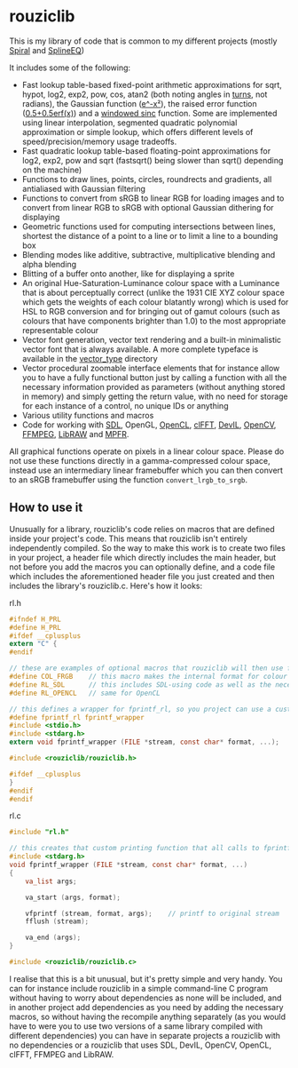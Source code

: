 rouziclib
=========

This is my library of code that is common to my different projects (mostly [Spiral](http://photosounder.com/spiral/) and [SplineEQ](http://photosounder.com/splineeq/))

It includes some of the following:
- Fast lookup table-based fixed-point arithmetic approximations for sqrt, hypot, log2, exp2, pow, cos, atan2 (both noting angles in [turns](http://en.wikipedia.org/wiki/Turn_(geometry)), not radians), the Gaussian function ([e^-x²](http://www.wolframalpha.com/input/?i=e%5E-x%C2%B2)), the raised error function ([0.5+0.5erf(x)](http://www.wolframalpha.com/input/?i=0.5%2B0.5erf(x))) and a [windowed sinc](http://www.wolframalpha.com/input/?i=plot+sin%28pi*x%29%2F%28pi*x%29+*+%280.42+-+0.5*cos%282.*pi*%28x*0.25%2B0.5%29%29+%2B+0.08*cos%284.*pi*%28x*0.25%2B0.5%29%29%29%2C+x%3D-2+to+2) function. Some are implemented using linear interpolation, segmented quadratic polynomial approximation or simple lookup, which offers different levels of speed/precision/memory usage tradeoffs.
- Fast quadratic lookup table-based floating-point approximations for log2, exp2, pow and sqrt (fastsqrt() being slower than sqrt() depending on the machine)
- Functions to draw lines, points, circles, roundrects and gradients, all antialiased with Gaussian filtering
- Functions to convert from sRGB to linear RGB for loading images and to convert from linear RGB to sRGB with optional Gaussian dithering for displaying
- Geometric functions used for computing intersections between lines, shortest the distance of a point to a line or to limit a line to a bounding box
- Blending modes like additive, subtractive, multiplicative blending and alpha blending
- Blitting of a buffer onto another, like for displaying a sprite
- An original Hue-Saturation-Luminance colour space with a Luminance that is about perceptually correct (unlike the 1931 CIE XYZ colour space which gets the weights of each colour blatantly wrong) which is used for HSL to RGB conversion and for bringing out of gamut colours (such as colours that have components brighter than 1.0) to the most appropriate representable colour
- Vector font generation, vector text rendering and a built-in minimalistic vector font that is always available. A more complete typeface is available in the [vector_type](https://github.com/Photosounder/rouziclib/tree/master/vector_type) directory
- Vector procedural zoomable interface elements that for instance allow you to have a fully functional button just by calling a function with all the necessary information provided as parameters (without anything stored in memory) and simply getting the return value, with no need for storage for each instance of a control, no unique IDs or anything
- Various utility functions and macros
- Code for working with [SDL](https://www.libsdl.org/), OpenGL, [OpenCL](https://www.khronos.org/opencl/), [clFFT](https://github.com/clMathLibraries/clFFT), [DevIL](http://openil.sourceforge.net/), [OpenCV](http://opencv.org/), [FFMPEG](https://www.ffmpeg.org/), [LibRAW](https://www.libraw.org/) and [MPFR](http://www.mpfr.org/).

All graphical functions operate on pixels in a linear colour space. Please do not use these functions directly in a gamma-compressed colour space, instead use an intermediary linear framebuffer which you can then convert to an sRGB framebuffer using the function `convert_lrgb_to_srgb`.

How to use it
-------------

Unusually for a library, rouziclib's code relies on macros that are defined inside your project's code. This means that rouziclib isn't entirely independently compiled. So the way to make this work is to create two files in your project, a header file which directly includes the main header, but not before you add the macros you can optionally define, and a code file which includes the aforementioned header file you just created and then includes the library's rouziclib.c. Here's how it looks:

rl.h
```C
#ifndef H_PRL
#define H_PRL
#ifdef __cplusplus
extern "C" {
#endif

// these are examples of optional macros that rouziclib will then use for your project
#define COL_FRGB	// this macro makes the internal format for colour be floating-point instead of fixed-point
#define RL_SDL		// this includes SDL-using code as well as the necessary SDL files
#define RL_OPENCL	// same for OpenCL

// this defines a wrapper for fprintf_rl, so you project can use a custom fprintf-type function that can for instance output to a file
#define fprintf_rl fprintf_wrapper
#include <stdio.h>
#include <stdarg.h>
extern void fprintf_wrapper (FILE *stream, const char* format, ...);

#include <rouziclib/rouziclib.h>

#ifdef __cplusplus
}
#endif
#endif
```

rl.c
```C
#include "rl.h"

// this creates that custom printing function that all calls to fprintf_rl in rouziclib will use
#include <stdarg.h>
void fprintf_wrapper (FILE *stream, const char* format, ...)
{
	va_list args;

	va_start (args, format);

	vfprintf (stream, format, args);	// printf to original stream
	fflush (stream);

	va_end (args);
}

#include <rouziclib/rouziclib.c>
```

I realise that this is a bit unusual, but it's pretty simple and very handy. You can for instance include rouziclib in a simple command-line C program without having to worry about dependencies as none will be included, and in another project add dependencies as you need by adding the necessary macros, so without having the recompile anything separately (as you would have to were you to use two versions of a same library compiled with different dependencies) you can have in separate projects a rouziclib with no dependencies or a rouziclib that uses SDL, DevIL, OpenCV, OpenCL, clFFT, FFMPEG and LibRAW.
